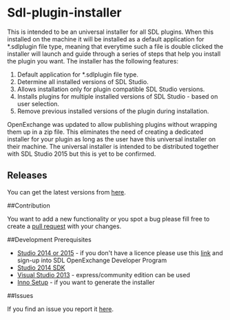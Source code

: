 # Sdl-plugin-installer

This is intended to be an universal installer for all SDL plugins. When this installed on the machine it will be installed as a default application for *.sdlplugin file type, meaning that everytime such a file is double clicked the installer will launch and guide through a series of steps that help you install the plugin you want. The installer has the following features:

1. Default application for *.sdlplugin file type.
2. Determine all installed versions of SDL Studio.
3. Allows installation only for plugin compatible SDL Studio versions.
3. Installs plugins for multiple installed versions of SDL Studio - based on user selection.
4. Remove previous installed versions of the plugin during installation.

OpenExchange was updated to allow publishing plugins without wrapping them up in a zip file. This eliminates the need of creating a dedicated installer for your plugin as long as the user have this universal installer on their machine. The universal installer is intended to be distributed together with SDL Studio 2015 but this is yet to be confirmed.

## Releases

You can get the latest versions from [here](https://github.com/sdl/Sdl-plugin-installer/releases).

##Contribution

You want to add a new functionality or you spot a bug please fill free to create a [pull request](http://www.codenewbie.org/blogs/how-to-make-a-pull-request) with your changes.

##Development Prerequisites

* [Studio 2014 or 2015](https://oos.sdl.com/asp/products/ssl/account/mydownloads.asp) - if you don't have a licence please use this [link](http://www.translationzone.com/openexchange/developer/index.html) and sign-up into SDL OpenExchange Developer Program
* [Studio 2014 SDK](http://www.translationzone.com/openexchange/developer/sdk.html)
* [Visual Studio 2013](http://www.visualstudio.com/downloads/download-visual-studio-vs) - express/community edition can be used
* [Inno Setup](http://www.jrsoftware.org/isinfo.php) - if you want to generate the installer

##Issues

If you find an issue you report it [here](https://github.com/sdl/SDL-Community/issues).

